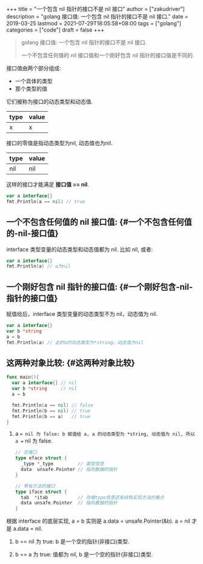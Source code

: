 +++
title = "一个包含 nil 指针的接口不是 nil 接口"
author = ["zakudriver"]
description = "golang 接口值: 一个包含 nil 指针的接口不是 nil 接口."
date = 2019-03-25
lastmod = 2021-07-29T18:05:58+08:00
tags = ["golang"]
categories = ["code"]
draft = false
+++

> golang 接口值: 一个包含 nil 指针的接口不是 nil 接口.
>
> 一个不包含任何值的 nil 接口值和一个刚好包含 nil 指针的接口值是不同的.

接口值由两个部分组成:

-   一个具体的类型
-   那个类型的值

它们被称为接口的动态类型和动态值.

| type | value |
|------|-------|
| x    | x     |

接口的零值是指动态类型为nil, 动态值也为nil.

| type | value |
|------|-------|
| nil  | nil   |

这样的接口才能满足 **接口值 == nil**.

```go
var a interface{}
fmt.Println(a == nil) // true
```


## 一个不包含任何值的 nil 接口值: {#一个不包含任何值的-nil-接口值}

interface 类型变量的动态类型和动态值都为 nil.
比如 nil, 或者:

```go
var a interface{}
fmt.Println(a) // a为nil
```


## 一个刚好包含 nil 指针的接口值: {#一个刚好包含-nil-指针的接口值}

赋值给后，interface 类型变量的动态类型不为 nil，动态值为 nil.

```go
var a interface{}
var b *string
a = b
fmt.Println(a) // 此时a的动态类型为*string，动态值为nil
```


## 这两种对象比较: {#这两种对象比较}

```go
func main(){
  var a interface{} // nil
  var b *string     // nil
  a = b

  fmt.Println(a == nil) // false
  fmt.Println(b == nil) // true
  fmt.Println(b == a)   // true
}
```

1.  a `= nil 为 false:
       b 赋值给 a, a 的动态类型为 *string, 动态值为 nil, 所以 a =` nil 为 false.

    ```go
    // 空接口
    type eface struct {
      _type *_type         // 类型信息
      data  unsafe.Pointer // 指向数据的指针
    }

    // 带有方法的接口
    type iface struct {
      tab  *itab           // 存储type信息还有结构实现方法的集合
      data unsafe.Pointer  // 指向数据的指针
    }
    ```

根据 interface 的底层实现,  a = b 实则是 a.data = unsafe.Pointer(&b). a = nil 才是 a.data = nil.

1.  b == nil 为 true: b 是一个空的指针(非接口)类型.

2.  b == a 为 true: 值都为 nil, b 是一个空的指针(非接口)类型.
